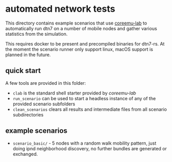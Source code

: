 # automated network tests

This directory contains example scenarios that use [coreemu-lab](https://github.com/gh0st42/coreemu-lab) to automatically run dtn7 on a number of mobile nodes and gather various statistics from the simulation.

This requires docker to be present and precompiled binaries for dtn7-rs.
At the moment the scenario runner only support linux, macOS support is planned in the future.

## quick start

A few tools are provided in this folder:

- `clab` is the standard shell starter provided by *coreemu-lab*
- `run_scenario` can be used to start a headless instance of any of the provided scenario subfolders
- `clean_scenarios` clears all results and intermediate files from all scenario subdirectories

## example scenarios

- `scenario_basic/` - 5 nodes with a random walk mobility pattern, just doing ipnd neighborhood discovery, no further bundles are generated or exchanged.